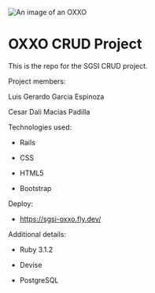 
![An image of an OXXO](https://preview.redd.it/3x7ixf3rosu81.jpg?auto=webp&s=cd494270fda2ad73a703a9c90304223023636acc)
# OXXO CRUD Project


This is the repo for the SGSI CRUD project.



Project members:

Luis Gerardo Garcia Espinoza

Cesar Dali Macias Padilla



Technologies used:
 * Rails
 
 * CSS
 
 * HTML5
 
 * Bootstrap
 
 
 
Deploy:
 * https://sgsi-oxxo.fly.dev/
 
 
 
Additional details:

* Ruby 3.1.2

* Devise

* PostgreSQL

